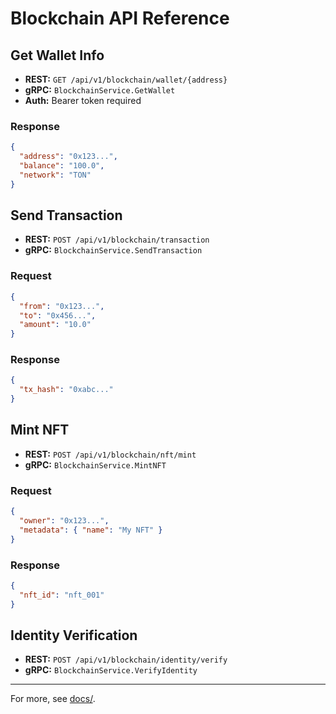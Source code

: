 # Blockchain API Reference

## Get Wallet Info
- **REST:** `GET /api/v1/blockchain/wallet/{address}`
- **gRPC:** `BlockchainService.GetWallet`
- **Auth:** Bearer token required

### Response
```json
{
  "address": "0x123...",
  "balance": "100.0",
  "network": "TON"
}
```

## Send Transaction
- **REST:** `POST /api/v1/blockchain/transaction`
- **gRPC:** `BlockchainService.SendTransaction`

### Request
```json
{
  "from": "0x123...",
  "to": "0x456...",
  "amount": "10.0"
}
```

### Response
```json
{
  "tx_hash": "0xabc..."
}
```

## Mint NFT
- **REST:** `POST /api/v1/blockchain/nft/mint`
- **gRPC:** `BlockchainService.MintNFT`

### Request
```json
{
  "owner": "0x123...",
  "metadata": { "name": "My NFT" }
}
```

### Response
```json
{
  "nft_id": "nft_001"
}
```

## Identity Verification
- **REST:** `POST /api/v1/blockchain/identity/verify`
- **gRPC:** `BlockchainService.VerifyIdentity`

---

For more, see [docs/](../docs/). 